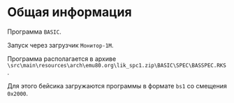 # Общая информация

Программа `BASIC`.

Запуск через загрузчик `Монитор-1М`.

Программа располагается в архиве `\src\main\resources\arch\emu80.org\lik_spc1.zip\BASIC\SPEC\BASSPEC.RKS`.

Для этого бейсика загружаются программы в формате `bs1` со смещения `0x2000`.